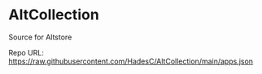 # AltCollection
Source for Altstore

Repo URL:
  https://raw.githubusercontent.com/HadesC/AltCollection/main/apps.json

